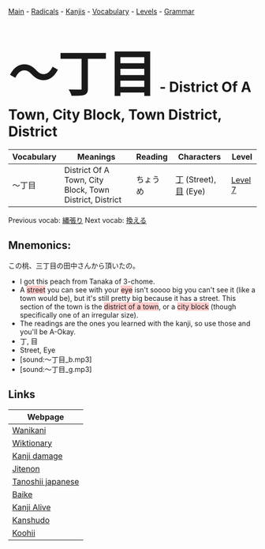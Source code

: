 <style> bigfont {font-size: 100px}</style>
[Main](../README.md) -
[Radicals](../radicals.md) -
[Kanjis](../kanjis.md) -
[Vocabulary](../vocabulary.md) -
[Levels](../levels.md) -
[Grammar](../grammar.md)
# <bigfont> 〜丁目</bigfont> - District Of A Town, City Block, Town District, District 

| Vocabulary | Meanings | Reading | Characters | Level |
| --- | --- | --- | --- | --- |
| 〜丁目 | District Of A Town, City Block, Town District, District | ちょうめ |  [丁](../kanjis/丁.md) (Street), [目](../kanjis/目.md) (Eye) | [Level 7](../levels/wk_level7.md) |

Previous vocab: [縄張り](縄張り.md) Next vocab: [換える](換える.md) 

## Mnemonics:
この桃、三丁目の田中さんから頂いたの。
* I got this peach from Tanaka of 3-chome.
* A <span style="background-color:#ffcccb"> street</span> you can see with your <span style="background-color:#ffcccb"> eye</span> isn't soooo big you can't see it (like a town would be), but it's still pretty big because it has a street. This section of the town is the <span style="background-color:#ffcccb"> district of a town</span>, or a <span style="background-color:#ffcccb"> city block</span> (though specifically one of an irregular size).
* The readings are the ones you learned with the kanji, so use those and you'll be A-Okay.
* 丁, 目
* Street, Eye
* [sound:〜丁目_b.mp3]
* [sound:〜丁目_g.mp3]


## Links 

| Webpage |
| --- |
| [Wanikani          ](https://www.wanikani.com/kanji/〜丁目) |
| [Wiktionary        ](https://en.wiktionary.org/wiki/〜丁目) |
| [Kanji damage      ](http://www.kanjidamage.com/kanji/search?utf8=✓&q=〜丁目) |
| [Jitenon           ](https://jitenon.com/kanji/〜丁目) |
| [Tanoshii japanese ](https://www.tanoshiijapanese.com/dictionary/kanji.cfm?k=〜丁目) |
| [Baike             ](https://baike.baidu.com/item/〜丁目) |
| [Kanji Alive       ](https://app.kanjialive.com/〜丁目) |
| [Kanshudo          ](https://www.kanshudo.com/searchmn?q=〜丁目) |
| [Koohii            ](https://kanji.koohii.com/study/kanji/〜丁目) |
